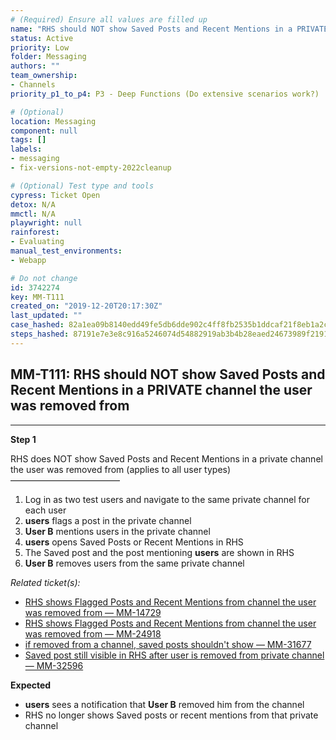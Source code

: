```yaml
---
# (Required) Ensure all values are filled up
name: "RHS should NOT show Saved Posts and Recent Mentions in a PRIVATE channel the user was removed from"
status: Active
priority: Low
folder: Messaging
authors: ""
team_ownership: 
- Channels
priority_p1_to_p4: P3 - Deep Functions (Do extensive scenarios work?)

# (Optional)
location: Messaging
component: null
tags: []
labels: 
- messaging
- fix-versions-not-empty-2022cleanup

# (Optional) Test type and tools
cypress: Ticket Open
detox: N/A
mmctl: N/A
playwright: null
rainforest: 
- Evaluating
manual_test_environments: 
- Webapp

# Do not change
id: 3742274
key: MM-T111
created_on: "2019-12-20T20:17:30Z"
last_updated: ""
case_hashed: 82a1ea09b8140edd49fe5db6dde902c4ff8fb2535b1ddcaf21f8eb1a2c175d571ebc2452604a740b69624cebed18b269
steps_hashed: 87191e7e3e8c916a5246074d54882919ab3b4b28eaed24673989f21919ce952981e0984d50df58d4dac4bd48178f342c
---
```


<!-- (Auto-generated) Based on frontmatter's "key" and "name" -->

## MM-T111: RHS should NOT show Saved Posts and Recent Mentions in a PRIVATE channel the user was removed from

---

**Step 1**

RHS does NOT show Saved Posts and Recent Mentions in a private channel the user was removed from (applies to all user types)\
–––––––––––––––––––––––––

1. Log in as two test users and navigate to the same private channel for each user
2. **users** flags a post in the private channel
3. **User B** mentions users in the private channel
4. **users** opens Saved Posts or Recent Mentions in RHS
5. The Saved post and the post mentioning **users** are shown in RHS
6. **User B** removes users from the same private channel

_Related ticket(s):_

- [RHS shows Flagged Posts and Recent Mentions from channel the user was removed from — MM-14729](https://mattermost.atlassian.net/browse/MM-14729)
- [RHS shows Flagged Posts and Recent Mentions from channel the user was removed from — MM-24918](https://mattermost.atlassian.net/browse/MM-24918)
- [if removed from a channel, saved posts shouldn't show — MM-31677](https://mattermost.atlassian.net/browse/MM-31677)
- [Saved post still visible in RHS after user is removed from private channel — MM-32596](https://mattermost.atlassian.net/browse/MM-32596)

**Expected**

- **users** sees a notification that **User B** removed him from the channel
- RHS no longer shows Saved posts or recent mentions from that private channel
